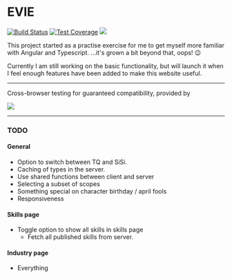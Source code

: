 # EVIE

[![Build Status](https://travis-ci.org/Ionaru/EVIE.svg?branch=master)](https://travis-ci.org/Ionaru/EVIE)
[![Test Coverage](https://lima.codeclimate.com/github/Ionaru/EVIE/badges/coverage.svg)](https://lima.codeclimate.com/github/Ionaru/EVIE/coverage)
[![](https://img.shields.io/badge/fly-safe-2F849E.svg)](https://www.eveonline.com/)

This project started as a practise exercise for me to get myself more familiar with Angular and Typescript.
...it's grown a bit beyond that, oops! 😉

Currently I am still working on the basic functionality, but will launch it when I feel enough features have been added to make this website useful.

---

Cross-browser testing for guaranteed compatibility, provided by

[![](https://camo.githubusercontent.com/f33f902e2e990851bff52b6e284c4f384f89378b/68747470733a2f2f7777772e62726f77736572737461636b2e636f6d2f696d616765732f6d61696c2f62726f77736572737461636b2d6c6f676f2d666f6f7465722e706e67)](https://browserstack.com)


---

### TODO

#### General
* Option to switch between TQ and SiSi.
* Caching of types in the server.
* Use shared functions between client and server
* Selecting a subset of scopes
* Something special on character birthday / april fools
* Responsiveness

#### Skills page
* Toggle option to show all skills in skills page
    * Fetch all published skills from server.

#### Industry page
* Everything
